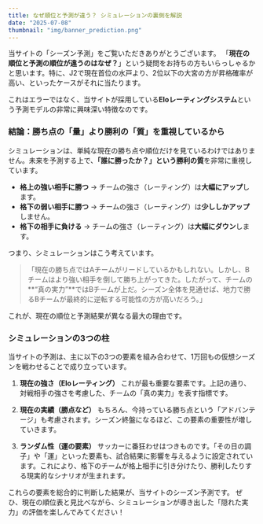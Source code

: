 ```yaml
---
title: なぜ順位と予測が違う？ シミュレーションの裏側を解説
date: "2025-07-08"
thumbnail: "img/banner_prediction.png"
---
```


当サイトの「シーズン予測」をご覧いただきありがとうございます。
「**現在の順位と予測の順位が違うのはなぜ？**」という疑問をお持ちの方もいらっしゃるかと思います。特に、J2で現在首位の水戸より、2位以下の大宮の方が昇格確率が高い、といったケースがそれに当たります。

これはエラーではなく、当サイトが採用している**Eloレーティングシステム**という予測モデルの非常に興味深い特徴なのです。

### 結論：勝ち点の「量」より勝利の「質」を重視しているから

シミュレーションは、単純な現在の勝ち点や順位だけを見ているわけではありません。未来を予測する上で、**「誰に勝ったか？」という勝利の質**を非常に重視しています。

- **格上の強い相手に勝つ** → チームの強さ（レーティング）は**大幅にアップ**します。
- **格下の弱い相手に勝つ** → チームの強さ（レーティング）は**少ししかアップ**しません。
- **格下の相手に負ける** → チームの強さ（レーティング）は**大幅にダウン**します。

つまり、シミュレーションはこう考えています。

> 「現在の勝ち点ではAチームがリードしているかもしれない。しかし、Bチームはより強い相手を倒して勝ち上がってきた。したがって、チームの**“真の実力”**ではBチームが上だ。シーズン全体を見通せば、地力で勝るBチームが最終的に逆転する可能性の方が高いだろう。」

これが、現在の順位と予測結果が異なる最大の理由です。

### シミュレーションの3つの柱

当サイトの予測は、主に以下の3つの要素を組み合わせて、1万回もの仮想シーズンを戦わせることで成り立っています。

1.  **現在の強さ（Eloレーティング）**
    これが最も重要な要素です。上記の通り、対戦相手の強さを考慮した、チームの「真の実力」を表す指標です。

2.  **現在の実績（勝点など）**
    もちろん、今持っている勝ち点という「アドバンテージ」も考慮されます。シーズン終盤になるほど、この要素の重要性が増していきます。

3.  **ランダム性（運の要素）**
    サッカーに番狂わせはつきものです。「その日の調子」や「運」といった要素も、試合結果に影響を与えるように設定されています。これにより、格下のチームが格上相手に引き分けたり、勝利したりする現実的なシナリオが生まれます。

これらの要素を総合的に判断した結果が、当サイトのシーズン予測です。
ぜひ、現在の順位表と見比べながら、シミュレーションが導き出した「隠れた実力」の評価を楽しんでみてください！